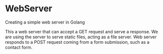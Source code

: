 # WebServer
Creating a simple web server in Golang

This a web server that can accept a GET request and serve a response. We are using the server to serve static files, acting as a file server. Web server responds to a POST request coming from a form submission, 
such as a contact form.
